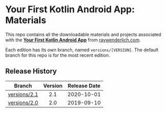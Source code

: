 # Your First Kotlin Android App: Materials

This repo contains all the downloadable materials and projects associated with the **[Your First Kotlin Android App](https://www.raywenderlich.com/4936497-your-first-kotlin-android-app)** from [raywenderlich.com](https://www.raywenderlich.com).

Each edition has its own branch, named `versions/[VERSION]`. The default branch for this repo is for the most recent edition.

## Release History

| Branch                                                       | Version | Release Date |
| ------------------------------------------------------------ | :-----: | :----------: |
| [versions/2.1](https://github.com/raywenderlich/video-yfkaa-materials/tree/versions/2.1) |   2.1   |  2020-10-01  |
| [versions/2.0](https://github.com/raywenderlich/video-yfkaa-materials/tree/versions/2.0) |   2.0   |  2019-09-10  |
